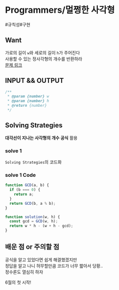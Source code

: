 # Programmers/멀쩡한 사각형

#규칙성#구현

## Want

가로의 길이 `w`와 세로의 길이 `h`가 주어진다  
사용할 수 있는 정사각형의 개수를 반환하라  
[문제 링크](https://school.programmers.co.kr/learn/courses/30/lessons/62048)

## INPUT && OUTPUT

```js
/**
 * @param {number} w
 * @param {number} h
 * @return {number}
 */
```

## Solving Strategies

**대각선이 지나는 사각형의 개수 공식** 활용

### solve 1

`Solving Strategies`의 코드화

### solve 1 Code

```js
function GCD(a, b) {
  if (b === 0) {
    return a;
  }
  return GCD(b, a % b);
}

function solution(w, h) {
  const gcd = GCD(w, h);
  return w * h - (w + h - gcd);
}
```

## 배운 점 or 주의할 점

공식을 알고 있었다면 쉽게 해결했겠지만  
정답을 알고 나니 허무할만큼 코드가 너무 짧아서 당황..  
정수론도 열심히 하자

6월의 첫 시작!
